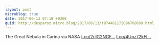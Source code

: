 ```yaml
---
layout: post
microblog: true
date: 2017-06-13 07:18 +0300
guid: http://desparoz.micro.blog/2017/06/13/t874481172096708608.html
---
```

The Great Nebula in Carina  via NASA [t.co/2rllG2NGF...](https://t.co/2rllG2NGFG) [t.co/4Upz72kFl...](https://t.co/4Upz72kFl2)
